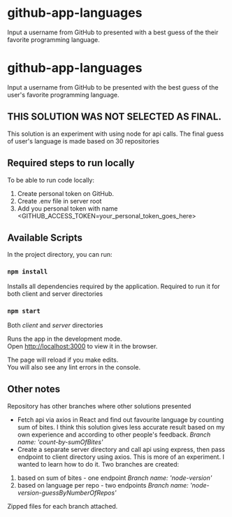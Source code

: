 # github-app-languages
Input a username from GitHub to presented with a best guess of the their favorite programming language.
# github-app-languages
Input a username from GitHub to be presented with the best guess of the user's favorite programming language.
## THIS SOLUTION WAS NOT SELECTED AS FINAL.
This solution is an experiment with using node for api calls. The final guess of user's language is made based on 30 repositories
## Required steps to run locally

To be able to run code locally: 
1. Create personal token on GitHub. 
2. Create .env file in server root
3. Add you personal token with name <GITHUB_ACCESS_TOKEN=your_personal_token_goes_here>

## Available Scripts 

In the project directory, you can run:

### `npm install`

Installs all dependencies required by the application.
Required to run it for both client and server directories

### `npm start`
Both *client* and *server* directories

Runs the app in the development mode.\
Open [http://localhost:3000](http://localhost:3000) to view it in the browser.

The page will reload if you make edits.\
You will also see any lint errors in the console.

## Other notes

Repository has other branches where other solutions presented
- Fetch api via axios in React and find out favourite language by counting sum of bites. I think this solution gives less accurate result based on my own experience and according to other people's feedback.
*Branch name: 'count-by-sumOfBites'*
- Create a separate server directory and call api using express, then pass endpoint to client directory using axios. This is more of an experiment. I wanted to learn how to do it. 
Two branches are created: 
1. based on sum of bites - one endpoint *Branch name: 'node-version'*
2. based on language per repo - two endpoints *Branch name: 'node-version-guessByNumberOfRepos'*

Zipped files for each branch attached.